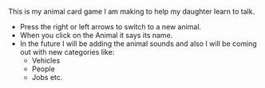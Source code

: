 This is my animal card game I am making to help my daughter learn to talk.

- Press the right or left arrows to switch to a new animal.
- When you click on the Animal it says its name.
- In the future I will be adding the animal sounds and also I will be coming out with new categories like:
    - Vehicles
    - People
    - Jobs
    etc.
    


